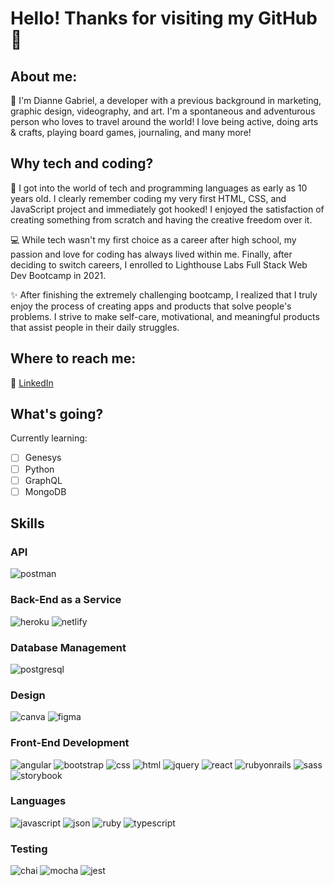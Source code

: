 # Hello! Thanks for visiting my GitHub 👋

## About me:

👩 I'm Dianne Gabriel, a developer with a previous background in marketing, graphic design, videography, and art. I'm a spontaneous and adventurous person who loves to travel around the world! I love being active, doing arts & crafts, playing board games, journaling, and many more!

## Why tech and coding?

📂 I got into the world of tech and programming languages as early as 10 years old. I clearly remember coding my very first HTML, CSS, and JavaScript project and immediately got hooked! I enjoyed the satisfaction of creating something from scratch and having the creative freedom over it.

💻 While tech wasn't my first choice as a career after high school, my passion and love for coding has always lived within me. Finally, after deciding to switch careers, I enrolled to Lighthouse Labs Full Stack Web Dev Bootcamp in 2021.

✨ After finishing the extremely challenging bootcamp, I realized that I truly enjoy the process of creating apps and products that solve people's problems. I strive to make self-care, motivational, and meaningful products that assist people in their daily struggles.

## Where to reach me:

📲 [LinkedIn](https://www.linkedin.com/in/diannegabriel/)

## What's going?

Currently learning:
- [ ] Genesys
- [ ] Python
- [ ] GraphQL
- [ ] MongoDB

## Skills

### API

![postman](https://img.shields.io/badge/Postman-FF6C37?style=for-the-badge&logo=Postman&logoColor=white)

### Back-End as a Service

![heroku](https://img.shields.io/badge/Heroku-430098?style=for-the-badge&logo=heroku&logoColor=white)
![netlify](https://img.shields.io/badge/Netlify-00C7B7?style=for-the-badge&logo=netlify&logoColor=white)

### Database Management

![postgresql](https://img.shields.io/badge/PostgreSQL-316192?style=for-the-badge&logo=postgresql&logoColor=white)

### Design

![canva](https://img.shields.io/badge/canva-00C4CC?style=for-the-badge&logo=canva&logoColor=white)
![figma](https://img.shields.io/badge/figma-000000?style=for-the-badge&logo=figma&logoColor=white)

### Front-End Development

![angular](https://img.shields.io/badge/Angular-DD0031?style=for-the-badge&logo=angular&logoColor=white)
![bootstrap](https://img.shields.io/badge/Bootstrap-563D7C?style=for-the-badge&logo=bootstrap&logoColor=white)
![css](https://img.shields.io/badge/CSS3-1572B6?style=for-the-badge&logo=css3&logoColor=white)
![html](https://img.shields.io/badge/HTML5-E34F26?style=for-the-badge&logo=html5&logoColor=white)
![jquery](https://img.shields.io/badge/jQuery-0769AD?style=for-the-badge&logo=jquery&logoColor=white)
![react](https://img.shields.io/badge/React-20232A?style=for-the-badge&logo=react&logoColor=61DAFB)
![rubyonrails](https://img.shields.io/badge/Ruby_on_Rails-CC0000?style=for-the-badge&logo=ruby-on-rails&logoColor=white)
![sass](https://img.shields.io/badge/SASS-CC6699?style=for-the-badge&logo=sass&logoColor=white)
![storybook](https://img.shields.io/badge/storybook-FF4785?style=for-the-badge&logo=storybook&logoColor=white)

### Languages

![javascript](https://img.shields.io/badge/JavaScript-323330?style=for-the-badge&logo=javascript&logoColor=F7DF1E)
![json](https://img.shields.io/badge/json-5E5C5C?style=for-the-badge&logo=json&logoColor=white)
![ruby](https://img.shields.io/badge/Ruby-CC342D?style=for-the-badge&logo=ruby&logoColor=white)
![typescript](https://img.shields.io/badge/TypeScript-3178C6?style=for-the-badge&logo=typescript&logoColor=white)

### Testing

![chai](https://img.shields.io/badge/chai-A30701?style=for-the-badge&logo=chai&logoColor=white)
![mocha](https://img.shields.io/badge/Mocha-8D6748?style=for-the-badge&logo=mocha&logoColor=white)
![jest](https://img.shields.io/badge/Jest-C21325?style=for-the-badge&logo=jest&logoColor=white)



<!--
**diannegabriel/diannegabriel** is a ✨ _special_ ✨ repository because its `README.md` (this file) appears on your GitHub profile.

Here are some ideas to get you started:

- 🔭 I’m currently working on ...
- 🌱 I’m currently learning ...
- 👯 I’m looking to collaborate on ...
- 🤔 I’m looking for help with ...
- 💬 Ask me about ...
- 📫 How to reach me: ...
- 😄 Pronouns: ...
- ⚡ Fun fact: ...
- Achievements
-->
